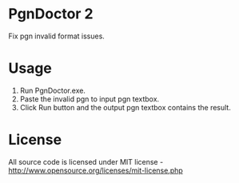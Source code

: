 # PgnDoctor 2
Fix pgn invalid format issues.

# Usage
1. Run PgnDoctor.exe.
2. Paste the invalid pgn to input pgn textbox.
3. Click Run button and the output pgn textbox contains the result.

# License
All source code is licensed under MIT license - http://www.opensource.org/licenses/mit-license.php

